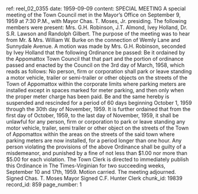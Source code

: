 ref: reel_02_0355
date: 1959-09-09
content: SPECIAL MEETING
A special meeting of the Town Council met in the Mayor’s Office on September 9, 1959 at 7:30 P.M., with Mayor Chas. T. Moses, Jr. presiding.
The following members were present: Mrs. G.H. Robinson, J.T. Almond, Ivey Holland, Dr. S.R. Lawson and Randolph Gilbert.
The purpose of the meeting was to hear from Mr. & Mrs. William W. Burke on the connection of Wemly Lane and Sunnydale Avenue.
A motion was made by Mrs. G.H. Robinson, seconded by Ivey Holland that the following Ordinance be passed:
Be it ordained by the Appomattox Town Council that that part and the portion of ordinance passed and enacted by the Council on the 3rd day of March, 1958, which reads as follows:
No person, firm or corporation shall park or leave standing a motor vehicle, trailer or semi-trailer or other objects on the streets of the Town of Appomattox within the corporate limits where parking meters are installed except in spaces marked for meter parking, and then only when the proper meter charge has been paid.
Be and the same hereby is suspended and rescinded for a period of 60 days beginning October 1, 1959 through the 30th day of November, 1959.
It is further ordained that from the first day of October, 1959, to the last day of November, 1959, it shall be unlawful for any person, firm or corporation to park or leave standing any motor vehicle, trailer, semi trailer or other object on the streets of the Town of Appomattox within the areas on the streets of the said town where parking meters are now installed, for a period longer than one hour.
Any person violating the provisions of the above Ordinance shall be guilty of a misdemeanor, and punished by a fine of not less than $1.00 nor more than $5.00 for each violation.
The Town Clerk is directed to immediately publish this Ordinance in The Times-Virginian for two succeeding weeks, September 10 and 17th, 1959. Motion carried.
The meeting adjourned.
Signed Chas. T. Moses Mayor
Signed C.F. Hunter Clerk
chunk_id: 19839
record_id: 859
page_number: 1

